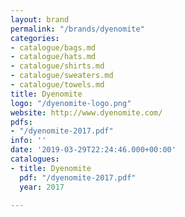 ```yaml
---
layout: brand
permalink: "/brands/dyenomite"
categories:
- catalogue/bags.md
- catalogue/hats.md
- catalogue/shirts.md
- catalogue/sweaters.md
- catalogue/towels.md
title: Dyenomite
logo: "/dyenomite-logo.png"
website: http://www.dyenomite.com/
pdfs:
- "/dyenomite-2017.pdf"
info: ''
date: '2019-03-29T22:24:46.000+00:00'
catalogues:
- title: Dyenomite
  pdf: "/dyenomite-2017.pdf"
  year: 2017

---
```

